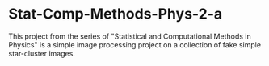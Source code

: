 # Stat-Comp-Methods-Phys-2-a
This project from the series of "Statistical and Computational Methods in Physics" is a simple image processing project on a collection of fake simple star-cluster images.
